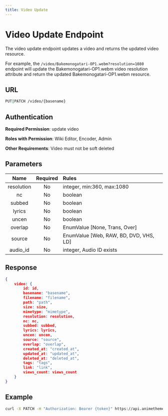 ```yaml
---
title: Video Update
---
```


# Video Update Endpoint

The video update endpoint updates a video and returns the updated video resource.

For example, the `/video/Bakemonogatari-OP1.webm?resolution=1080` endpoint will update the Bakemonogatari-OP1.webm video resolution attribute and return the updated Bakemonogatari-OP1.webm resource.

## URL

```sh
PUT|PATCH /video/{basename}
```

## Authentication

**Required Permission**: update video

**Roles with Permission**: Wiki Editor, Encoder, Admin

**Other Requirements**: Video must not be soft deleted

## Parameters

| Name       | Required | Rules                                  |
| :--------: | :------: | :------------------------------------- |
| resolution | No       | integer, min:360, max:1080             |
| nc         | No       | boolean                                |
| subbed     | No       | boolean                                |
| lyrics     | No       | boolean                                |
| uncen      | No       | boolean                                |
| overlap    | No       | EnumValue [None, Trans, Over]          |
| source     | No       | EnumValue [Web, RAW, BD, DVD, VHS, LD] |
| audio_id   | No       | integer, Audio ID exists               |

## Response

```json
{
    video: {
        id: id,
        basename: "basename",
        filename: "filename",
        path: "path",
        size: size,
        mimetype: "mimetype",
        resolution: resolution,
        nc: nc,
        subbed: subbed,
        lyrics: lyrics,
        uncen: uncen,
        source: "source",
        overlap: "overlap",
        created_at: "created_at",
        updated_at: "updated_at",
        deleted_at: "deleted_at",
        tags: "tags",
        link: "link",
        views_count: views_count
    }
}
```

## Example

```bash
curl -X PATCH -H "Authorization: Bearer {token}" https://api.animethemes.moe/video/Bakemonogatari-OP1.webm
```
